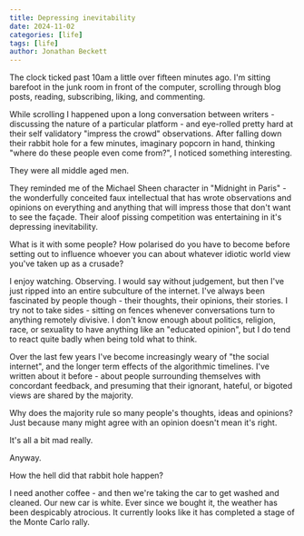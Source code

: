 ```yaml
---
title: Depressing inevitability
date: 2024-11-02
categories: [life]
tags: [life]
author: Jonathan Beckett
---
```


The clock ticked past 10am a little over fifteen minutes ago. I'm sitting barefoot in the junk room in front of the computer, scrolling through blog posts, reading, subscribing, liking, and commenting.

While scrolling I happened upon a long conversation between writers - discussing the nature of a particular platform - and eye-rolled pretty hard at their self validatory "impress the crowd" observations. After falling down their rabbit hole for a few minutes, imaginary popcorn in hand, thinking "where do these people even come from?", I noticed something interesting.

They were all middle aged men.

They reminded me of the Michael Sheen character in "Midnight in Paris" - the wonderfully conceited faux intellectual that has wrote observations and opinions on everything and anything that will impress those that don't want to see the façade. Their aloof pissing competition was entertaining in it's depressing inevitability.

What is it with some people? How polarised do you have to become before setting out to influence whoever you can about whatever idiotic world view you've taken up as a crusade?

I enjoy watching. Observing. I would say without judgement, but then I've just ripped into an entire subculture of the internet. I've always been fascinated by people though - their thoughts, their opinions, their stories. I try not to take sides - sitting on fences whenever conversations turn to anything remotely divisive. I don't know enough about politics, religion, race, or sexuality to have anything like an "educated opinion", but I do tend to react quite badly when being told what to think.

Over the last few years I've become increasingly weary of "the social internet", and the longer term effects of the algorithmic timelines. I've written about it before - about people surrounding themselves with concordant feedback, and presuming that their ignorant, hateful, or bigoted views are shared by the majority.

Why does the majority rule so many people's thoughts, ideas and opinions? Just because many might agree with an opinion doesn't mean it's right.

It's all a bit mad really.

Anyway.

How the hell did that rabbit hole happen?

I need another coffee - and then we're taking the car to get washed and cleaned. Our new car is white. Ever since we bought it, the weather has been despicably atrocious. It currently looks like it has completed a stage of the Monte Carlo rally.